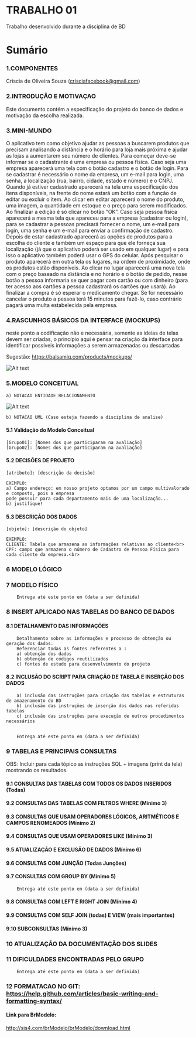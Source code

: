# TRABALHO 01
Trabalho desenvolvido durante a disciplina de BD

# Sumário

### 1.COMPONENTES<br>
Criscia de Oliveira Souza (crisciafacebook@gmail.com) 

### 2.INTRODUÇÃO E MOTIVAÇAO<br>
Este documento contém a especificação do projeto do banco de dados <nome do projeto> e motivação da escolha realizada. <br>

### 3.MINI-MUNDO<br>
O aplicativo tem como objetivo ajudar as pessoas a buscarem produtos que precisam analisando a distância e o horário para loja mais próxima e ajudar as lojas a aumentarem seu número de clientes. Para começar deve-se informar se o cadastrante é uma empresa ou pessoa física. Caso seja uma empresa aparecerá uma tela com o botão cadastro e o botão de login. Para se cadastrar é necessário o nome da empresa, um e-mail para login, uma senha, a localização (rua, bairro, cidade, estado e número) e o CNPJ. Quando já estiver cadastrado aparecerá na tela uma especificação dos itens disponíveis, na frente do nome estará um botão com a função de editar ou excluir o item. Ao clicar em editar aparecerá o nome do produto, uma imagem, a quantidade em estoque e o preço para serem modificados. Ao finalizar a edição é só clicar no botão “OK”. 
Caso seja pessoa física aparecerá a mesma tela que apareceu para a empresa (cadastrar ou login), para se cadastrar a pessoas precisará fornecer o nome, um e-mail para login, uma senha e um e-mail para enviar a confirmação de cadastro. Depois de estar cadastrado aparecerá as opções de produtos para a escolha do cliente e também um espaço para que ele forneça sua localização (já que o aplicativo poderá ser usado em qualquer lugar) e para isso o aplicativo também poderá usar o GPS do celular. Após pesquisar o produto aparecerá em outra tela os lugares, na ordem de proximidade, onde os produtos estão disponíveis. Ao clicar no lugar aparecerá uma nova tela com o preço baseado na distância e no horário e o botão de pedido, nesse botão a pessoa informaria se quer pagar com cartão ou com dinheiro (para ter acesso aos cartões a pessoa cadastrará os cartões que usará). Ao finalizar a compra é só esperar o medicamento chegar.
Se for necessário cancelar o produto a pessoa terá 15 minutos para fazê-lo, caso contrário pagará uma multa estabelecida pela empresa. 

### 4.RASCUNHOS BÁSICOS DA INTERFACE (MOCKUPS)<br>
neste ponto a codificação não e necessária, somente as ideias de telas devem ser criadas, o princípio aqui é pensar na criação da interface para identificar possíveis informações a serem armazenadas ou descartadas <br>

Sugestão: https://balsamiq.com/products/mockups/<br>

![Alt text](https://github.com/discipbd1/trab01/blob/master/balsamiq.png?raw=true "Title")


### 5.MODELO CONCEITUAL<br>
    a) NOTACAO ENTIDADE RELACIONAMENTO
![Alt text](https://github.com/discipbd1/trab01/blob/master/sample_MC.png?raw=true "Modelo Conceitual")
    
    b) NOTACAO UML (Caso esteja fazendo a disciplina de analise)

#### 5.1 Validação do Modelo Conceitual
    [Grupo01]: [Nomes dos que participaram na avaliação]
    [Grupo02]: [Nomes dos que participaram na avaliação]

#### 5.2 DECISÕES DE PROJETO
    [atributo]: [descrição da decisão]
    
    EXEMPLO:
    a) Campo endereço: em nosso projeto optamos por um campo multivalorado e composto, pois a empresa 
    pode possuir para cada departamento mais de uma localização... 
    b) justifique!

#### 5.3 DESCRIÇÃO DOS DADOS 
    [objeto]: [descrição do objeto]
    
    EXEMPLO:
    CLIENTE: Tabela que armazena as informações relativas ao cliente<br>
    CPF: campo que armazena o número de Cadastro de Pessoa Física para cada cliente da empresa.<br>


### 6	MODELO LÓGICO<br>
### 7	MODELO FÍSICO<br>

        Entrega até este ponto em (data a ser definida)
        
 
### 8	INSERT APLICADO NAS TABELAS DO BANCO DE DADOS<br>
#### 8.1 DETALHAMENTO DAS INFORMAÇÕES
        Detalhamento sobre as informações e processo de obtenção ou geração dos dados.
        Referenciar todas as fontes referentes a :
        a) obtenção dos dados
        b) obtenção de códigos reutilizados
        c) fontes de estudo para desenvolvimento do projeto
        
#### 8.2 INCLUSÃO DO SCRIPT PARA CRIAÇÃO DE TABELA E INSERÇÃO DOS DADOS
        a) inclusão das instruções para criação das tabelas e estruturas de amazenamento do BD
        b) inclusão das instruções de inserção dos dados nas referidas tabelas
        c) inclusão das instruções para execução de outros procedimentos necessários


        Entrega até este ponto em (data a ser definida)
        
### 9	TABELAS E PRINCIPAIS CONSULTAS<br>
OBS: Incluir para cada tópico as instruções SQL + imagens (print da tela) mostrando os resultados.<br>
#### 9.1	CONSULTAS DAS TABELAS COM TODOS OS DADOS INSERIDOS (Todas) <br>
#### 9.2	CONSULTAS DAS TABELAS COM FILTROS WHERE (Mínimo 3) <br>
#### 9.3	CONSULTAS QUE USAM OPERADORES LÓGICOS, ARITMÉTICOS E CAMPOS RENOMEADOS (Mínimo 2)<br>
#### 9.4	CONSULTAS QUE USAM OPERADORES LIKE (Mínimo 3)  <br>
#### 9.5	ATUALIZAÇÃO E EXCLUSÃO DE DADOS (Mínimo 6)<br>
#### 9.6	CONSULTAS COM JUNÇÃO (Todas Junções)<br>
#### 9.7	CONSULTAS COM GROUP BY (Mínimo 5)<br>
        Entrega até este ponto em (data a ser definida)
        
#### 9.8	CONSULTAS COM LEFT E RIGHT JOIN (Mínimo 4) <br>
#### 9.9	CONSULTAS COM SELF JOIN (todas) E VIEW (mais importantes) <br>
#### 9.10	SUBCONSULTAS (Mínimo 3) <br>
### 10	ATUALIZAÇÃO DA DOCUMENTAÇÃO DOS SLIDES<br>
### 11	DIFICULDADES ENCONTRADAS PELO GRUPO<br>

        Entrega até este ponto em (data a ser definida)
        
### 12  FORMATACAO NO GIT: https://help.github.com/articles/basic-writing-and-formatting-syntax/

#### Link para BrModelo:
http://sis4.com/brModelo/brModelo/download.html
